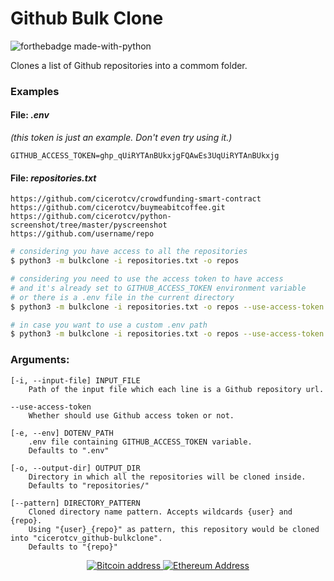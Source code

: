 # Github Bulk Clone

![forthebadge made-with-python](https://ForTheBadge.com/images/badges/made-with-python.svg)

Clones a list of Github repositories into a commom folder.

### Examples

#### File: _.env_

_(this token is just an example. Don't even try using it.)_

```
GITHUB_ACCESS_TOKEN=ghp_qUiRYTAnBUkxjgFQAwEs3UqUiRYTAnBUkxjg
```

#### File: _repositories.txt_

```
https://github.com/cicerotcv/crowdfunding-smart-contract
https://github.com/cicerotcv/buymeabitcoffee.git
https://github.com/cicerotcv/python-screenshot/tree/master/pyscreenshot
https://github.com/username/repo
```

```sh
# considering you have access to all the repositories
$ python3 -m bulkclone -i repositories.txt -o repos

# considering you need to use the access token to have access
# and it's already set to GITHUB_ACCESS_TOKEN environment variable
# or there is a .env file in the current directory
$ python3 -m bulkclone -i repositories.txt -o repos --use-access-token

# in case you want to use a custom .env path
$ python3 -m bulkclone -i repositories.txt -o repos --use-access-token -e /path/to/.env
```

### Arguments:

```
[-i, --input-file] INPUT_FILE 
    Path of the input file which each line is a Github repository url.

--use-access-token
    Whether should use Github access token or not.

[-e, --env] DOTENV_PATH
    .env file containing GITHUB_ACCESS_TOKEN variable.
    Defaults to ".env"

[-o, --output-dir] OUTPUT_DIR
    Directory in which all the repositories will be cloned inside.
    Defaults to "repositories/"
  
[--pattern] DIRECTORY_PATTERN
    Cloned directory name pattern. Accepts wildcards {user} and {repo}.
    Using "{user}_{repo}" as pattern, this repository would be cloned into "cicerotcv_github-bulkclone".
    Defaults to "{repo}"
```

<center>
  <a href="https://buymeabitcoffee.vercel.app/btc/15NvrWRS8DXNufF9i1xJTMmZAcxRZat8Hi">
    <img src="https://buymeabitcoffee.vercel.app/api/btc?style=for-the-badge" alt="Bitcoin address">
  </a>
  <a href="https://buymeabitcoffee.vercel.app/eth/0xc2f6ac7ddf4df7d1b68908b81f97dd3aa0c36675">
    <img src="https://buymeabitcoffee.vercel.app/api/eth?style=for-the-badge" alt="Ethereum Address">
  </a>
</center>
